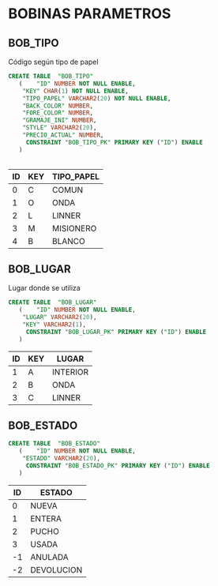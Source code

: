 # BOBINAS PARAMETROS

## BOB_TIPO
Código según tipo de papel
```SQL
CREATE TABLE  "BOB_TIPO" 
   (	"ID" NUMBER NOT NULL ENABLE, 
	"KEY" CHAR(1) NOT NULL ENABLE, 
	"TIPO_PAPEL" VARCHAR2(20) NOT NULL ENABLE, 
	"BACK_COLOR" NUMBER, 
	"FORE_COLOR" NUMBER, 
	"GRAMAJE_INI" NUMBER, 
	"STYLE" VARCHAR2(20), 
	"PRECIO_ACTUAL" NUMBER, 
	 CONSTRAINT "BOB_TIPO_PK" PRIMARY KEY ("ID") ENABLE
   )
      
```
|ID|KEY|TIPO_PAPEL|
|---|---|---|
|0|C|COMUN|
|1|O|ONDA|
|2|L|LINNER|
|3|M|MISIONERO|
|4|B|BLANCO|

## BOB_LUGAR
Lugar donde se utiliza
```SQL
CREATE TABLE  "BOB_LUGAR" 
   (	"ID" NUMBER NOT NULL ENABLE, 
	"LUGAR" VARCHAR2(20), 
	"KEY" VARCHAR2(1), 
	 CONSTRAINT "BOB_LUGAR_PK" PRIMARY KEY ("ID") ENABLE
   )
```
|ID|KEY|LUGAR|
|---|---|---|
|1|A|INTERIOR|
|2|B|ONDA|
|3|C|LINNER|

## BOB_ESTADO
```SQL
CREATE TABLE  "BOB_ESTADO" 
   (	"ID" NUMBER NOT NULL ENABLE, 
	"ESTADO" VARCHAR2(20), 
	 CONSTRAINT "BOB_ESTADO_PK" PRIMARY KEY ("ID") ENABLE
   )
```
|ID|ESTADO|
|---|---|
|0|NUEVA|
|1|ENTERA|
|2|PUCHO|
|3|USADA|
|-1|ANULADA|
|-2|DEVOLUCION|

